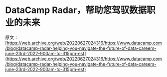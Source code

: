 # DataCamp Radar，帮助您驾驭数据职业的未来

原文：[https://web.archive.org/web/20220627024316/https://www.datacamp.com/blog/datacamp-radar-helping-you-navigate-the-future-of-data-careers-june-23rd-2022-900am-to-315pm-est](https://web.archive.org/web/20220627024316/https://www.datacamp.com/blog/datacamp-radar-helping-you-navigate-the-future-of-data-careers-june-23rd-2022-900am-to-315pm-est)